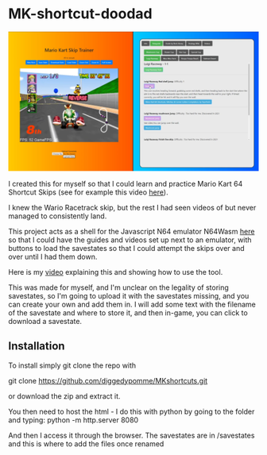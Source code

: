 # MK-shortcut-doodad

 ![Example Guide](/info/mk.png)

I created this for myself so that I could learn and practice Mario Kart 64 Shortcut Skips (see for example this video [here](https://youtu.be/8lNlByFLRjE)).

I knew the Wario Racetrack skip, but the rest I had seen videos of but never managed to consistently land. 

This project acts as a shell for the Javascript N64 emulator N64Wasm [here](https://github.com/nbarkhina/N64Wasm) so that I could have the guides and videos set up next to an emulator, with buttons to load the savestates so that I could attempt the skips over and over until I had them down.

Here is my [video](https://www.youtube.com/watch?v=PptLQPXxvG4) explaining this and showing how to use the tool.

This was made for myself, and I'm unclear on the legality of storing savestates, so I'm going to upload it with the savestates missing, and you can create your own and add them in. I will add some text with the filename of the savestate and where to store it, and then in-game, you can click to download a savestate.

## Installation

To install simply git clone the repo with

git clone https://github.com/diggedypomme/MKshortcuts.git

or download the zip and extract it.

You then need to host the html - I do this with python by going to the folder and typing:
python -m http.server 8080

And then I access it through the browser. The savestates are in /savestates and this is where to add the files once renamed


